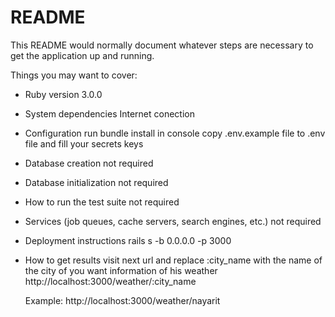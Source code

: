 # README

This README would normally document whatever steps are necessary to get the
application up and running.

Things you may want to cover:

* Ruby version
  3.0.0

* System dependencies
  Internet conection

* Configuration
  run bundle install in console
  copy .env.example file to .env file and fill your secrets keys

* Database creation
  not required

* Database initialization
  not required

* How to run the test suite
  not required

* Services (job queues, cache servers, search engines, etc.)
  not required

* Deployment instructions
  rails s -b 0.0.0.0 -p 3000

* How to get results
  visit next url and replace :city_name with the name of the city of you want information of his weather
  http://localhost:3000/weather/:city_name

  Example:
  http://localhost:3000/weather/nayarit
